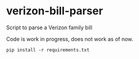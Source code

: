 # verizon-bill-parser
Script to parse a Verizon family bill

Code is work in progress, does not work as of now.

```
pip install -r requirements.txt
```